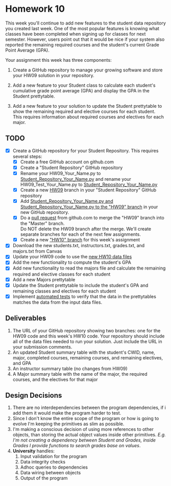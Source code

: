 # Homework 10  
This week you'll continue to add new features to the student data repository 
you created last week. One of the most popular features is knowing what classes 
have been completed when signing up for classes for next semester.  However, 
users point out that it would be nice if your system also reported the 
remaining required courses and the student's current Grade Point Average (GPA). 

Your assignment  this week has three components:
  1. Create a GitHub repository to manage your growing software 
    and store your HW09 solution in your repository.

  2. Add a new feature to your Student class to calculate each student's
    cumulative grade point average (GPA) and display the 
    GPA in the Student prettytable.
     
  3. Add a new feature to your solution to update the Student prettytable to 
     show the remaining required and elective courses for each student.  
     This requires information about required courses and 
     electives for each major.
     
## TODO
- [X] Create a GitHub repository for your Student Repository. This requires 
  several steps:
    - [X] Create a free GitHub account on github.com
    - [X] Create a "Student Repository" GitHub repository
    - [X] Rename your HW09_Your_Name.py to 
      [Student_Repository_Your_Name.py](Student_Repository_Jose_Cruz.py) 
      and rename your HW09_Test_Your_Name.py to 
      [Student_Repository_Your_Name.py](Student_Repository_Test_Jose_Cruz.py)
    - [X] Create a new [HW09](https://github.com/jjzcru/student-repository/tree/HW09) 
      branch in your "Student Repository" GitHub repository 
    - [X] Add [Student_Repository_Your_Name.py and Student_Repository_Your_Name.py 
      to the "HW09" branch](https://github.com/jjzcru/student-repository/commit/9e4ee27ec6cc8ceca124ea52fba373c35cabb95f) 
      in your new GitHub repository.
    - [X] Do a [pull request](https://github.com/jjzcru/student-repository/pull/1) 
      from github.com to merge the "HW09" branch into the "Master" branch.  
      Do NOT delete the HW09 branch after the merge.  We'll create separate 
      branches for each of the next few assignments.
    - [X] Create a new ["HW10" branch](https://github.com/jjzcru/student-repository/tree/HW10) 
      for this week's assignment
- [X] Download the new students.txt,  instructors.txt, grades.txt, 
  and majors.txt from Canvas
- [X] Update your HW09 code to use the 
  [new HW10 data files](https://github.com/jjzcru/student-repository/tree/HW10/support)
- [X] Add the new functionality to compute the student's GPA
- [X] Add new functionality to read the majors file and calculate the remaining 
  required and elective classes for each student
- [X] Add a new Majors prettytable
- [X] Update the Student prettytable to include the student's GPA and remaining 
  classes and electives for each student
- [X] Implement [automated tests](https://github.com/jjzcru/student-repository/blob/HW10/Student_Repository_Test_Jose_Cruz.py)
  to verify that the data in the prettytables matches the data from the input 
  data files. 
  
## Deliverables
1. The URL of your GitHub repository showing two branches: one for the HW09 
   code and this week's HW10 code.  Your repository should include all of 
   the data files needed to run your solution.  Just include the URL in your 
   submission comments.
2. An updated Student summary table with the student's CWID, name, major, 
   completed courses, remaining courses, and remaining electives, and GPA
3. An instructor summary table (no changes from HW09)
4. A Major summary table with the name of the major, the required  courses, 
   and the electives for that major 
   
## Design Decisions
1. There are no interdependencies between the program dependencies, if i add 
them it would make the program harder to test.
2. Since I don't know the entire scope of the program or how is going to 
evolve I'm keeping the primitives as slim as possible.
3. I'm making a conscious decision of using more references to other objects, 
than storing the actual object values inside other primitives. *E.g. I'm not
creating a dependency between Student and Grades, inside Grades I provide 
functions to search grades base on values*.
4. **University** handles:
    1. Input validation for the program
    2. Data integrity checks
    3. Adhoc queries to dependencies   
    4. Data wiring between objects
    5. Output of the program
